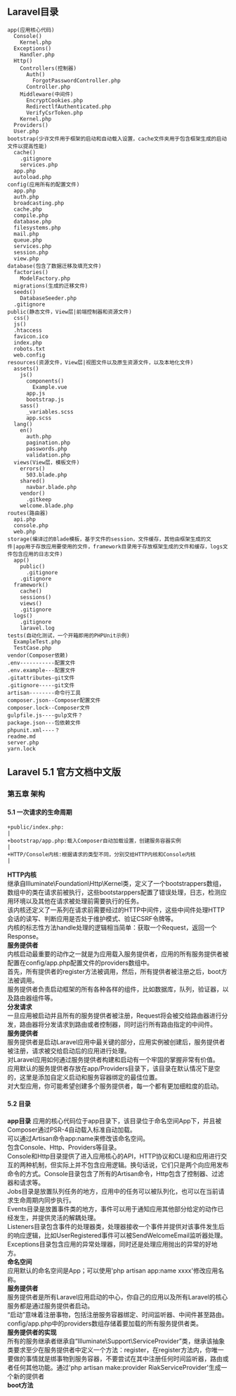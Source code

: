 ## Laravel目录
```
app(应用核心代码)
  Console()
    Kernel.php
  Exceptions()
    Handler.php
  Http()
    Controllers(控制器)
      Auth()
        ForgotPasswordController.php
      Controller.php
    Middleware(中间件)
      EncryptCookies.php
      RedirectlfAuthenticated.php
      VerifyCsrToken.php
    Kernel.php
  Providers()
  User.php
bootstrap(少许文件用于框架的启动和自动载入设置，cache文件夹用于包含框架生成的启动文件以提高性能)
  cache()
    .gitignore
    services.php
  app.php
  autoload.php
config(应用所有的配置文件)
  app.php
  auth.php
  broadcasting.php
  cache.php
  compile.php
  database.php
  filesystems.php
  mail.php
  queue.php
  services.php
  session.php
  view.php
database(包含了数据迁移及填充文件)
  factories()
    ModelFactory.php
  migrations(生成的迁移文件)
  seeds()
    DatabaseSeeder.php
  .gitignore
public(静态文件，View层|前端控制器和资源文件)
  css()
  js()
  .htaccess
  favicon.ico
  index.php
  robots.txt
  web.config
resources(资源文件，View层|视图文件以及原生资源文件，以及本地化文件)
  assets()
    js()
      components()
        Example.vue
      app.js
      bootstrap.js
    sass()
      _variables.scss
      app.scss
  lang()
    en()
      auth.php
      pagination.php
      passwords.php
      validation.php
  views(View层，模板文件)
    errors()
      503.blade.php
    shared()
      navbar.blade.php
    vendor()
      .gitkeep
    welcome.blade.php
routes(路由器)
  api.php
  console.php
  web.php
storage(编译过的Blade模板，基于文件的session，文件缓存，其他由框架生成的文件|app用于存放应用要使用的文件，framework目录用于存放框架生成的文件和缓存，logs文件包含应用的日志文件)
  app()
    public()
      .gitignore
    .gitignore
  framework()
    cache()
    sessions()
    views()
    .gitignore
  logs()
    .gitignore
    laravel.log
tests(自动化测试，一个开箱即用的PHPUnit示例)
  ExampleTest.php
  TestCase.php
vendor(Composer依赖)
.env-----------配置文件
.env.example---配置文件
.gitattributes-git文件
.gitignore-----git文件
artisan--------命令行工具
composer.json--Composer配置文件
composer.lock--Composer文件
gulpfile.js----gulp文件？
package.json---包依赖文件
phpunit.xml----？
readme.md  
server.php
yarn.lock
```
## Laravel 5.1 官方文档中文版
### 第五章 架构
#### 5.1 一次请求的生命周期
```
+public/index.php:
|
+bootstrap/app.php:载入Composer自动加载设置，创建服务容器实例
|
+HTTP/Console内核:根据请求的类型不同，分别交给HTTP内核和Console内核
|
```
**HTTP内核**  
继承自Illuminate\Foundation\Http\Kernel类，定义了一个bootstrappers数组，数组中的类在请求前被执行，这些bootstarppers配置了错误处理，日志，检测应用环境以及其他在请求被处理前需要执行的任务。  
该内核还定义了一系列在请求前需要经过的HTTP中间件，这些中间件处理HTTP会话的读写、判断应用是否处于维护模式、验证CSRF令牌等。  
内核的标志性方法handle处理的逻辑相当简单：获取一个Request，返回一个Response。  
**服务提供者**  
内核启动最重要的动作之一就是为应用载入服务提供者，应用的所有服务提供者被配置在config/app.php配置文件的providers数组中。  
首先，所有提供者的register方法被调用，然后，所有提供者被注册之后，boot方法被调用。  
服务提供者负责启动框架的所有各种各样的组件，比如数据库，队列，验证器，以及路由器组件等。  
**分发请求**  
一旦应用被启动并且所有的服务提供者被注册，Request将会被交给路由器进行分发，路由器将分发请求到路由或者控制器，同时运行所有路由指定的中间件。  
**服务提供者**  
服务提供者是启动Laravel应用中最关键的部分，应用实例被创建后，服务提供者被注册，请求被交给启动后的应用进行处理。  
对Laravel应用如何通过服务提供者构建和启动有一个牢固的掌握非常有价值。  
应用默认的服务提供者存放在app/Providers目录下，该目录在默认情况下是空的，这里是添加自定义启动和服务容器绑定的最佳位置。  
对大型应用，你可能希望创建多个服务提供者，每一个都有更加细粒度的启动。  
#### 5.2 目录
**app目录**
应用的核心代码位于app目录下，该目录位于命名空间App下，并且被Composer通过PSR-4自动载入标准自动加载。  
可以通过Artisan命令app:name来修改该命名空间。  
包含Console、Http、Providers等目录。  
Console和Http目录提供了进入应用核心的API，HTTP协议和CLI是和应用进行交互的两种机制，但实际上并不包含应用逻辑。换句话说，它们只是两个向应用发布命令的方式。Console目录包含了所有的Artisan命令，Http包含了控制器、过滤器和请求等。  
Jobs目录是放置队列任务的地方，应用中的任务可以被队列化，也可以在当前请求生命周期内同步执行。  
Events目录是放置事件类的地方，事件可以用于通知应用其他部分给定的动作已经发生，并提供灵活的解耦处理。  
Listeners目录包含事件的处理器类，处理器接收一个事件并提供对该事件发生后的响应逻辑，比如UserRegistered事件可以被SendWelcomeEmail监听器处理。  
Exceptions目录包含应用的异常处理器，同时还是处理应用抛出的异常的好地方。  
**命名空间**  
应用默认的命名空间是App；可以使用'php artisan app:name xxxx'修改应用名称。  
**服务提供者**  
服务提供者是所有Laravel应用启动的中心，你自己的应用以及所有Laravel的核心服务都是通过服务提供者启动。  
“启动”意味着注册事物，包括注册服务容器绑定、时间监听器、中间件甚至路由。  
config/app.php中的providers数组存储着要加载的所有服务提供者类。  
**服务提供者的实现**  
所有的服务继承者继承自“Illuminate\Support\ServiceProvider”类，继承该抽象类要求至少在服务提供者中定义一个方法：register，在register方法内，你唯一要做的事情就是绑事物到服务容器，不要尝试在其中注册任何时间监听器，路由或者任何其他功能。通过'php artisan make:provider RiakServiceProvider'生成一个新的提供者  
**boot方法**  
